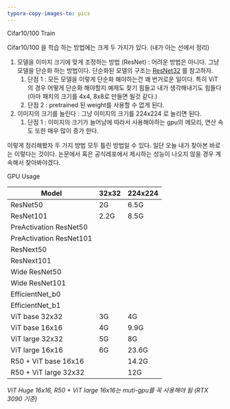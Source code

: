 ```yaml
---
typora-copy-images-to: pics
---
```


Cifar10/100 Train

Cifar10/100 을 학습 하는 방법에는 크게 두 가지가 있다. (내가 아는 선에서 정리)

1. 모델을 이미지 크기에 맞게 조정하는 방법 (ResNet) : 어려운 방법은 아니다. 그냥 모델을 단순화 하는 방법이다. 단순화된 모델의 구조는 [ResNet32]() 를 참고하자. 
   1. 단점 1 : 모든 모델을 이렇게 단순화 해야하는건 꽤 번거로운 일이다. 특히 ViT의 경우 어떻게 단순화 해야할지 예제도 찾기 힘들고 내가 생각해내기도 힘들다 (아마 패치의 크기를 4x4, 8x8로 만들면 될것 같다.) 
   2. 단점 2 : pretrained 된 weight를 사용할 수 없게 된다. 
2. 이미지의 크기를 늘린다 : 그냥 이미지의 크기를 224x224 로 늘리면 된다.
   1. 단점 1 : 이미지의 크기가 늘어남에 따라서 사용해야하는 gpu의 메모리, 연산 속도 또한 매우 많이 증가 한다.

이렇게 정리해봤자 두 가지 방법 모두 틀린 방법일 수 있다. 일단 오늘 내가 찾아본 바로는 이렇다는 것이다. 논문에서 혹은 공식레포에서 제시하는 성능이 나오지 않을 경우 계속해서 찾아봐야겠다.



GPU Usage 

| Model                   | 32x32 | 224x224 |
| ----------------------- | ----- | ------- |
| ResNet50                | 2G    | 6.5G    |
| ResNet101               | 2.2G  | 8.5G    |
| PreActivation ResNet50  |       |         |
| PreActivation ResNet101 |       |         |
| ResNext50               |       |         |
| ResNext101              |       |         |
| Wide ResNet50           |       |         |
| Wide ResNet101          |       |         |
| EfficientNet_b0         |       |         |
| EfficientNet_b1         |       |         |
| ViT base 32x32          | 3G    | 4G      |
| ViT base 16x16          | 4G    | 9.9G    |
| ViT large 32x32         | 5G    | 8G      |
| ViT large 16x16         | 6G    | 23.6G   |
| R50 + ViT base 16x16    |       | 14.2G   |
| R50 + ViT large 32x32   |       | 12G     |

*ViT Huge 16x16, R50 + ViT large 16x16는 muti-gpu를 꼭 사용해야 됨 (RTX 3090 기준)*

